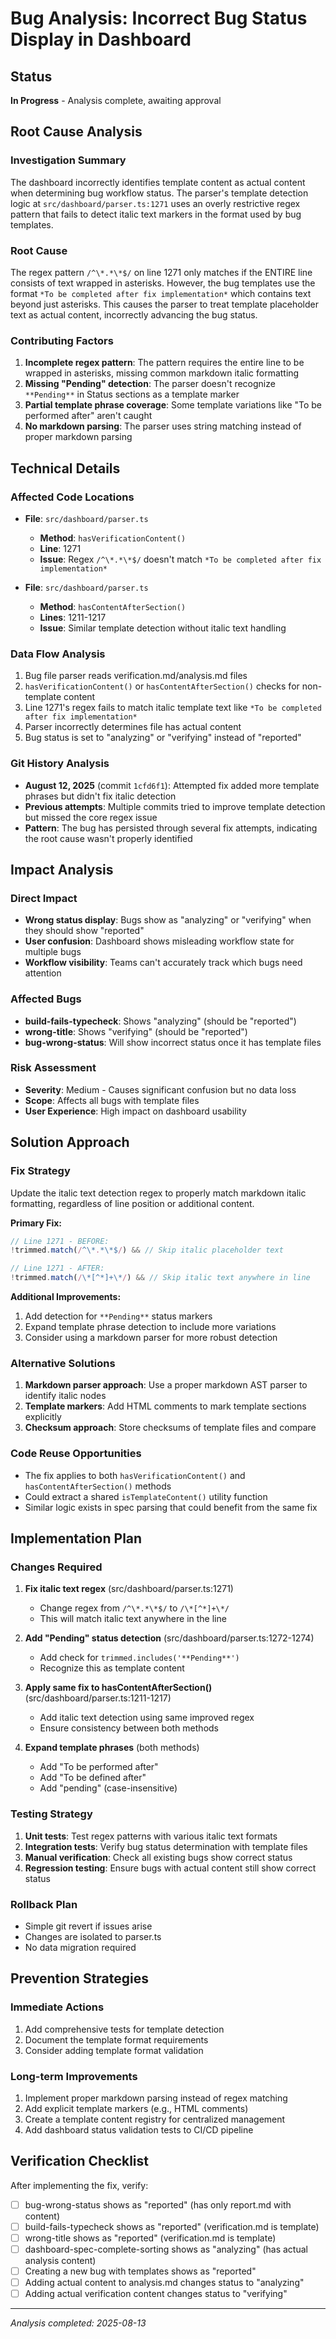 # Bug Analysis: Incorrect Bug Status Display in Dashboard

## Status
**In Progress** - Analysis complete, awaiting approval

## Root Cause Analysis

### Investigation Summary
The dashboard incorrectly identifies template content as actual content when determining bug workflow status. The parser's template detection logic at `src/dashboard/parser.ts:1271` uses an overly restrictive regex pattern that fails to detect italic text markers in the format used by bug templates.

### Root Cause
The regex pattern `/^\*.*\*$/` on line 1271 only matches if the ENTIRE line consists of text wrapped in asterisks. However, the bug templates use the format `*To be completed after fix implementation*` which contains text beyond just asterisks. This causes the parser to treat template placeholder text as actual content, incorrectly advancing the bug status.

### Contributing Factors
1. **Incomplete regex pattern**: The pattern requires the entire line to be wrapped in asterisks, missing common markdown italic formatting
2. **Missing "Pending" detection**: The parser doesn't recognize `**Pending**` in Status sections as a template marker
3. **Partial template phrase coverage**: Some template variations like "To be performed after" aren't caught
4. **No markdown parsing**: The parser uses string matching instead of proper markdown parsing

## Technical Details

### Affected Code Locations

- **File**: `src/dashboard/parser.ts`
  - **Method**: `hasVerificationContent()`
  - **Line**: 1271
  - **Issue**: Regex `/^\*.*\*$/` doesn't match `*To be completed after fix implementation*`
  
- **File**: `src/dashboard/parser.ts`
  - **Method**: `hasContentAfterSection()`
  - **Lines**: 1211-1217
  - **Issue**: Similar template detection without italic text handling

### Data Flow Analysis
1. Bug file parser reads verification.md/analysis.md files
2. `hasVerificationContent()` or `hasContentAfterSection()` checks for non-template content
3. Line 1271's regex fails to match italic template text like `*To be completed after fix implementation*`
4. Parser incorrectly determines file has actual content
5. Bug status is set to "analyzing" or "verifying" instead of "reported"

### Git History Analysis
- **August 12, 2025** (commit `1cfd6f1`): Attempted fix added more template phrases but didn't fix italic detection
- **Previous attempts**: Multiple commits tried to improve template detection but missed the core regex issue
- **Pattern**: The bug has persisted through several fix attempts, indicating the root cause wasn't properly identified

## Impact Analysis

### Direct Impact
- **Wrong status display**: Bugs show as "analyzing" or "verifying" when they should show "reported"
- **User confusion**: Dashboard shows misleading workflow state for multiple bugs
- **Workflow visibility**: Teams can't accurately track which bugs need attention

### Affected Bugs
- **build-fails-typecheck**: Shows "analyzing" (should be "reported")
- **wrong-title**: Shows "verifying" (should be "reported")  
- **bug-wrong-status**: Will show incorrect status once it has template files

### Risk Assessment
- **Severity**: Medium - Causes significant confusion but no data loss
- **Scope**: Affects all bugs with template files
- **User Experience**: High impact on dashboard usability

## Solution Approach

### Fix Strategy
Update the italic text detection regex to properly match markdown italic formatting, regardless of line position or additional content.

**Primary Fix:**
```typescript
// Line 1271 - BEFORE:
!trimmed.match(/^\*.*\*$/) && // Skip italic placeholder text

// Line 1271 - AFTER:
!trimmed.match(/\*[^*]+\*/) && // Skip italic text anywhere in line
```

**Additional Improvements:**
1. Add detection for `**Pending**` status markers
2. Expand template phrase detection to include more variations
3. Consider using a markdown parser for more robust detection

### Alternative Solutions
1. **Markdown parser approach**: Use a proper markdown AST parser to identify italic nodes
2. **Template markers**: Add HTML comments to mark template sections explicitly
3. **Checksum approach**: Store checksums of template files and compare

### Code Reuse Opportunities
- The fix applies to both `hasVerificationContent()` and `hasContentAfterSection()` methods
- Could extract a shared `isTemplateContent()` utility function
- Similar logic exists in spec parsing that could benefit from the same fix

## Implementation Plan

### Changes Required

1. **Fix italic text regex** (src/dashboard/parser.ts:1271)
   - Change regex from `/^\*.*\*$/` to `/\*[^*]+\*/`
   - This will match italic text anywhere in the line

2. **Add "Pending" status detection** (src/dashboard/parser.ts:1272-1274)
   - Add check for `trimmed.includes('**Pending**')`
   - Recognize this as template content

3. **Apply same fix to hasContentAfterSection()** (src/dashboard/parser.ts:1211-1217)
   - Add italic text detection using same improved regex
   - Ensure consistency between both methods

4. **Expand template phrases** (both methods)
   - Add "To be performed after"
   - Add "To be defined after"
   - Add "pending" (case-insensitive)

### Testing Strategy
1. **Unit tests**: Test regex patterns with various italic text formats
2. **Integration tests**: Verify bug status determination with template files
3. **Manual verification**: Check all existing bugs show correct status
4. **Regression testing**: Ensure bugs with actual content still show correct status

### Rollback Plan
- Simple git revert if issues arise
- Changes are isolated to parser.ts
- No data migration required

## Prevention Strategies

### Immediate Actions
1. Add comprehensive tests for template detection
2. Document the template format requirements
3. Consider adding template format validation

### Long-term Improvements
1. Implement proper markdown parsing instead of regex matching
2. Add explicit template markers (e.g., HTML comments)
3. Create a template content registry for centralized management
4. Add dashboard status validation tests to CI/CD pipeline

## Verification Checklist
After implementing the fix, verify:
- [ ] bug-wrong-status shows as "reported" (has only report.md with content)
- [ ] build-fails-typecheck shows as "reported" (verification.md is template)
- [ ] wrong-title shows as "reported" (verification.md is template)
- [ ] dashboard-spec-complete-sorting shows as "analyzing" (has actual analysis content)
- [ ] Creating a new bug with templates shows as "reported"
- [ ] Adding actual content to analysis.md changes status to "analyzing"
- [ ] Adding actual verification content changes status to "verifying"

---
*Analysis completed: 2025-08-13*